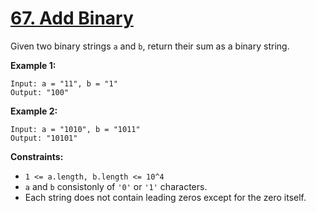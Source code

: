 # [67. Add Binary](https://leetcode.com/problems/add-binary/description/)

Given two binary strings `a` and `b`, return their sum as a binary string.

**Example 1:** 

```
Input: a = "11", b = "1"
Output: "100"
```

**Example 2:** 

```
Input: a = "1010", b = "1011"
Output: "10101"
```

**Constraints:** 

- `1 <= a.length, b.length <= 10^4`
- `a` and `b` consistonly of `'0'` or `'1'` characters.
- Each string does not contain leading zeros except for the zero itself.